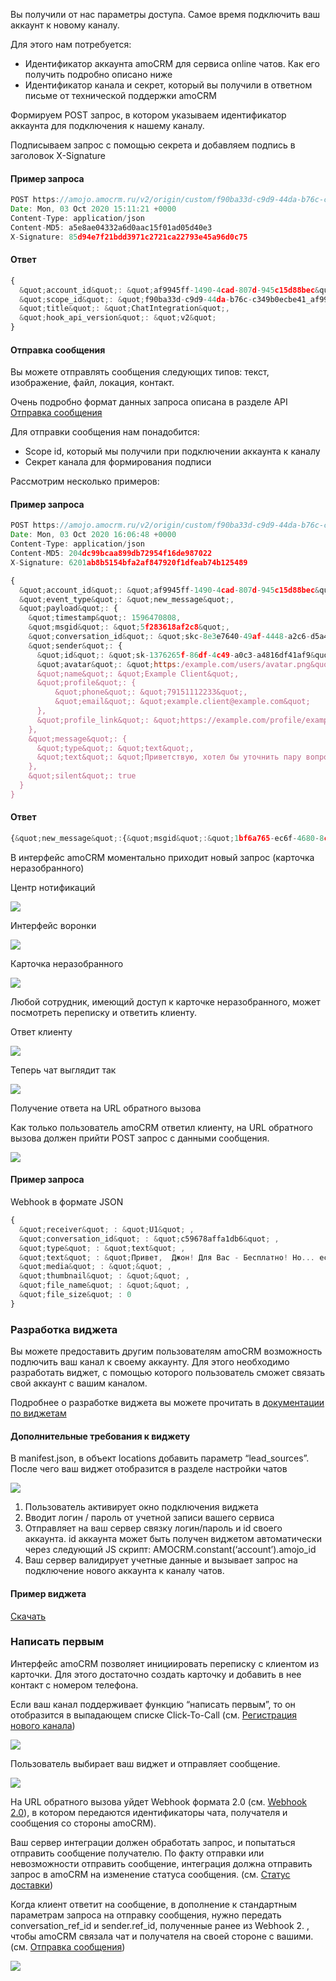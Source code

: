 
<a name="87a425cd-f608-462d-9064-abf5b6b79aa1"></a>

Вы получили от нас параметры доступа. Самое время подключить ваш аккаунт к новому каналу.

Для этого нам потребуется:

*   Идентификатор аккаунта amoCRM для сервиса online чатов. Как его получить подробно описано ниже
*   Идентификатор канала и секрет, который вы получили в ответном письме от технической поддержки amoCRM

Формируем POST запрос, в котором указываем идентификатор аккаунта для подключения к нашему каналу.

Подписываем запрос с помощью секрета и добавляем подпись в заголовок X-Signature
#### Пример запроса


```javascript
POST https://amojo.amocrm.ru/v2/origin/custom/f90ba33d-c9d9-44da-b76c-c349b0ecbe41/connect
Date: Mon, 03 Oct 2020 15:11:21 +0000
Content-Type: application/json
Content-MD5: a5e8ae04332a6d0aac15f01ad05d40e3
X-Signature: 85d94e7f21bdd3971c2721ca22793e45a96d0c75
```
            
#### Ответ


```javascript
{
  &quot;account_id&quot;: &quot;af9945ff-1490-4cad-807d-945c15d88bec&quot;,
  &quot;scope_id&quot;: &quot;f90ba33d-c9d9-44da-b76c-c349b0ecbe41_af9945ff-1490-4cad-807d-945c15d88bec&quot;,
  &quot;title&quot;: &quot;ChatIntegration&quot;,
  &quot;hook_api_version&quot;: &quot;v2&quot;
}
```

#### Отправка сообщения

Вы можете отправлять сообщения следующих типов: текст, изображение, файл, локация, контакт.

Очень подробно формат данных запроса описана в разделе API [Отправка сообщения](https://www.amocrm.ru/developers/content/chats/chat-api-reference#chat-message)

Для отправки сообщения нам понадобится:

*   Scope id, который мы получили при подключении аккаунта к каналу
*   Секрет канала для формирования подписи

Рассмотрим несколько примеров:
#### Пример запроса


```javascript
POST https://amojo.amocrm.ru/v2/origin/custom/f90ba33d-c9d9-44da-b76c-c349b0ecbe41_af9945ff-1490-4cad-807d-945c15d88bec
Date: Mon, 03 Oct 2020 16:06:48 +0000
Content-Type: application/json
Content-MD5: 204dc99bcaa899db72954f16de987022
X-Signature: 6201ab8b5154bfa2af847920f1dfeab74b125489

{
  &quot;account_id&quot;: &quot;af9945ff-1490-4cad-807d-945c15d88bec&quot;,
  &quot;event_type&quot;: &quot;new_message&quot;,
  &quot;payload&quot;: {
    &quot;timestamp&quot;: 1596470808,
    &quot;msgid&quot;: &quot;5f283618af2c8&quot;,
    &quot;conversation_id&quot;: &quot;skc-8e3e7640-49af-4448-a2c6-d5a421f7f217&quot;,
    &quot;sender&quot;: {
      &quot;id&quot;: &quot;sk-1376265f-86df-4c49-a0c3-a4816df41af9&quot;,
      &quot;avatar&quot;: &quot;https:/example.com/users/avatar.png&quot;,
      &quot;name&quot;: &quot;Example Client&quot;,
      &quot;profile&quot;: {
          &quot;phone&quot;: &quot;79151112233&quot;,
          &quot;email&quot;: &quot;example.client@example.com&quot;
      },
      &quot;profile_link&quot;: &quot;https://example.com/profile/example.client&quot;
    },
    &quot;message&quot;: {
      &quot;type&quot;: &quot;text&quot;,
      &quot;text&quot;: &quot;Приветствую, хотел бы уточнить пару вопросов по артикулу A13435&quot;
    },
    &quot;silent&quot;: true
  }
}
```
            
#### Ответ


```javascript
{&quot;new_message&quot;:{&quot;msgid&quot;:&quot;1bf6a765-ec6f-4680-8cd5-6f2d31f78ebc&quot;}}
```
<a name="fc705c2b-0428-403d-a9c7-e9f6b730b7a4"></a>

В интерфейс amoCRM моментально приходит новый запрос (карточка неразобранного)

Центр нотификаций

![](https://www.amocrm.ru/static/assets/developers/files/chats/cn.png)

Интерфейс воронки

![](https://www.amocrm.ru/static/assets/developers/files/chats/lead_list.png)

Карточка неразобранного

![](https://www.amocrm.ru/static/assets/developers/files/chats/unsorted_card.png)

Любой сотрудник, имеющий доступ к карточке неразобранного, может посмотреть переписку и ответить клиенту.

Ответ клиенту

![](https://www.amocrm.ru/static/assets/developers/files/chats/unsorted_repl_form.png)

Теперь чат выглядит так

![](https://www.amocrm.ru/static/assets/developers/files/chats/unsorted_chat.png)

Получение ответа на URL обратного вызова

Как только пользователь amoCRM ответил клиенту, на URL обратного вызова должен прийти POST запрос с данными сообщения.

![](https://www.amocrm.ru/static/assets/developers/files/chats/webhook_example.png)
#### Пример запроса
Webhook в формате JSON

```javascript
{
  &quot;receiver&quot; : &quot;U1&quot; ,
  &quot;conversation_id&quot; : &quot;c59678affa1db6&quot; ,
  &quot;type&quot; : &quot;text&quot; ,
  &quot;text&quot; : &quot;Привет,  Джон! Для Вас - Бесплатно! Но... есть нюансы.&quot; ,
  &quot;media&quot; : &quot;&quot; ,
  &quot;thumbnail&quot; : &quot;&quot; ,
  &quot;file_name&quot; : &quot;&quot; ,
  &quot;file_size&quot; : 0
}
```

<a name="d40f160e-0cd7-426d-8aa9-3cce3353c11b"></a>

### Разработка виджета

Вы можете предоставить другим пользователям amoCRM возможность подлючить ваш канал к своему аккаунту. Для этого необходимо разработать виджет, с помощью которого пользователь сможет связать свой аккаунт с вашим каналом.

Подробнее о разработке виджета вы можете прочитать в [документации по виджетам](https://www.amocrm.ru/developers/content/integrations/intro)

#### Дополнительные требования к виджету

В manifest.json, в объект locations добавить параметр “lead_sources”. После чего ваш виджет отобразится в разделе настройки чатов

![](https://www.amocrm.ru/static/assets/developers/files/chats/lead_sources_big.png)

1.  Пользователь активирует окно подключения виджета
2.  Вводит логин / пароль от учетной записи вашего сервиса
3.  Отправляет на ваш сервер связку логин/пароль и id своего аккаунта. id аккаунта может быть получен виджетом автоматически через следующий JS скрипт: AMOCRM.constant(‘account’).amojo_id
4.  Ваш сервер валидирует учетные данные и вызывает запрос на подключение нового аккаунта к каналу чатов.

#### Пример виджета

[Скачать](https://www.amocrm.ru/static/assets/developers/demo_chat.zip)

### <a id="chats-cap-write-first">Написать первым</a>

Интерфейс amoCRM позволяет инициировать переписку с клиентом из карточки. Для этого достаточно создать карточку и добавить в нее контакт с номером телефона.

Если ваш канал поддерживает функцию “написать первым”, то он отобразится в выпадающем списке Click-To-Call (см. [Регистрация нового канала](/developers/content/chats/chat-capabilities#chats-cap-channel-register))

![](https://www.amocrm.ru/static/assets/developers/files/chats/write-first-1.png)

Пользователь выбирает ваш виджет и отправляет сообщение.

![](https://www.amocrm.ru/static/assets/developers/files/chats/write-first-3.png)

На URL обратного вызова уйдет Webhook формата 2.0 (см. [Webhook 2.0](https://amocrm.ru/developers/content/chats/development#chats-dev-webhook-2-0)), в котором передаются идентификаторы чата, получателя и сообщения со стороны amoCRM).

Ваш сервер интеграции должен обработать запрос, и попытаться отправить сообщение получателю. По факту отправки или невозможности отправить сообщение, интеграция должна отправить запрос в amoCRM на изменение статуса сообщения. (см. [Статус доставки](https://amocrm.ru/developers/content/chats/development#chats-dev-delivery-status))

Когда клиент ответит на сообщение, в дополнение к стандартным параметрам запроса на отправку сообщения, нужно передать conversation_ref_id и sender.ref_id, полученные ранее из Webhook 2\. , чтобы amoCRM связала чат и получателя на своей стороне с вашими. (см. [Отправка сообщения](https://amocrm.ru/developers/content/chats/chat-api-reference#chat-message))

![](https://www.amocrm.ru/static/assets/developers/files/chats/write-fiirst-2.png)
<!-- Generated at Wed, 03 Mar 2021 08:35:08 +0000. amoCRM Documentation Generator -->